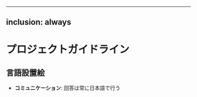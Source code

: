<!------------------------------------------------------------------------------------
   Add Rules to this file or a short description and have Kiro refine them for you:   
-------------------------------------------------------------------------------------> 
---
inclusion: always
---

# プロジェクトガイドライン

## 言語設置絵
- **コミュニケーション**: 回答は常に日本語で行う